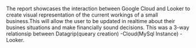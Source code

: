 The report showcases the interaction between Google Cloud and Looker to create visual representation
of the current workings of a small business.This will allow the user to be updated in realtime about their busines situations and make financially sound decisions.
This was a 3-way relationsip between Datagrip(queary creation) -Cloud(MySql Instance) -Looker.
